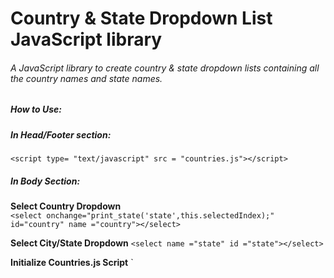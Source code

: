 # Country & State Dropdown List JavaScript library
###### A JavaScript library to create country &amp; state dropdown lists containing all the country names and state names.

##### How to Use:

##### In Head/Footer section:
`<script type= "text/javascript" src = "countries.js"></script>`

##### In Body Section:

**Select Country Dropdown**  
`<select onchange="print_state('state',this.selectedIndex);" id="country" name ="country"></select>`

**Select City/State Dropdown**
`<select name ="state" id ="state"></select>`

**Initialize Countries.js Script**
`<script language="javascript">print_country("country");</script>
